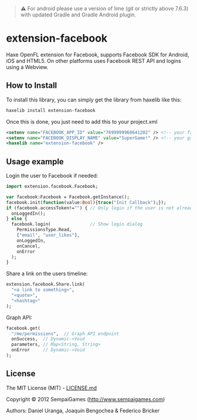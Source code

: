 >:warning:
>For android please use a version of lime (git or strictly above 7.6.3) with updated Gradle and Gradle Android plugin.

# extension-facebook
Haxe OpenFL extension for Facebook, supports Facebook SDK for Android, iOS and HTML5. On other platforms uses Facebook REST API and logins using a Webview.

## How to Install

To install this library, you can simply get the library from haxelib like this:
```bash
haxelib install extension-facebook
```

Once this is done, you just need to add this to your project.xml
```xml
<setenv name="FACEBOOK_APP_ID" value="7699999960641202" /> <!-- your facebook app ID -->
<setenv name="FACEBOOK_DISPLAY_NAME" value="SuperGame!" /> <!-- your game name -->
<haxelib name="extension-facebook" />
```


## Usage example

Login the user to Facebook if needed:
```Haxe
import extension.facebook.Facebook;

var facebook:Facebook = Facebook.getInstance();
facebook.init(function(value:Bool){trace("Init Callback");});
if (facebook.accessToken!="") { // Only login if the user is not already logged in
  onLoggedIn();
} else {
  facebook.login(               // Show login dialog
    PermissionsType.Read,
    ["email", "user_likes"],
    onLoggedIn,
    onCancel,
    onError
  );
}
```

Share a link on the users timeline:
```Haxe
extension.facebook.Share.link(
  "<a link to something>",
  "<quote>",
  "<hashtag>"
);
```

Graph API:
```Haxe
facebook.get(
  "/me/permissions",  // Graph API endpoint
  onSuccess,  // Dynamic->Void
  parameters, // Map<String, String>
  onError     // Dynamic->Void
);
```

## License

The MIT License (MIT) - [LICENSE.md](LICENSE.md)

Copyright &copy; 2012 SempaiGames (http://www.sempaigames.com)

Authors: Daniel Uranga, Joaquín Bengochea & Federico Bricker
